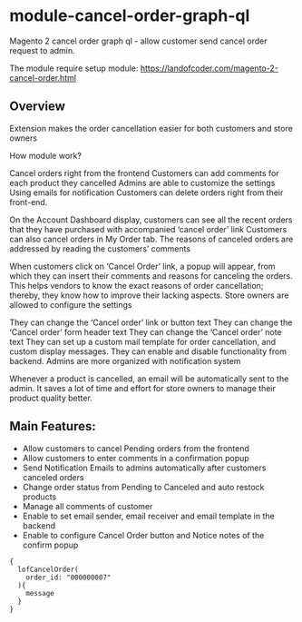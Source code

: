 # module-cancel-order-graph-ql
Magento 2 cancel order graph ql - allow customer send cancel order request to admin.

The module require setup module: https://landofcoder.com/magento-2-cancel-order.html

## Overview
 Extension makes the order cancellation easier for both customers and store owners

How module work?

 Cancel orders right from the frontend
 Customers can add comments for each product they cancelled
 Admins are able to customize the settings
 Using emails for notification
 Customers can delete orders right from their front-end.

 On the Account Dashboard display, customers can see all the recent orders that they have purchased with accompanied ‘cancel order’ link
 Customers can also cancel orders in My Order tab.
 The reasons of canceled orders are addressed by reading the customers’ comments

 When customers click on ‘Cancel Order’ link, a popup will appear, from which they can insert their comments and reasons for canceling the orders.
 This helps vendors to know the exact reasons of order cancellation; thereby, they know how to improve their lacking aspects.
 Store owners are allowed to configure the settings

 They can change the ‘Cancel order’ link or button text
 They can change the ‘Cancel order’ form header text
 They can change the ‘Cancel order’ note text
 They can set up a custom mail template for order cancellation, and custom display messages.
 They can enable and disable functionality from backend.
 Admins are more organized with notification system

Whenever a product is cancelled, an email will be automatically sent to the admin.
It saves a lot of time and effort for store owners to manage their product quality better.
    
## Main Features:
   - Allow customers to cancel Pending orders from the frontend
   -  Allow customers to enter comments in a confirmation popup
   - Send Notification Emails to admins automatically after customers canceled orders
   -  Change order status from Pending to Canceled and auto restock products
   -  Manage all comments of customer
   -  Enable to set email sender, email receiver and email template in the backend
   - Enable to configure Cancel Order button and Notice notes of the confirm popup
```
{
  lofCancelOrder(
    order_id: "000000007"
  ){
    message
  }
}
```
